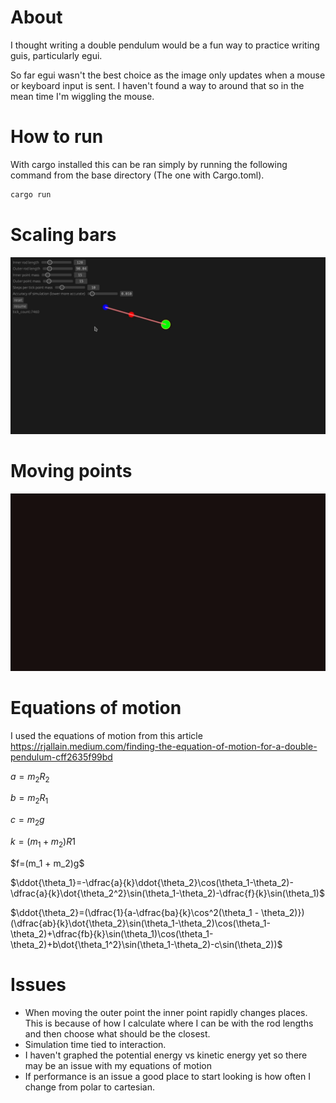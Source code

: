 

# About
I thought writing a double pendulum would be a fun way to practice writing guis, particularly egui.

So far egui wasn't the best choice as the image only updates when a mouse or keyboard input is sent.
I haven't found a way to around that so in the mean time I'm wiggling the mouse.


# How to run
With cargo installed this can be ran simply by running the following command from the base directory (The one with Cargo.toml).
``` bash
cargo run
```

# Scaling bars 
![](./docs/gifs/scaling_bars.gif)



# Moving points

![](./docs/gifs/moving_points.gif)



# Equations of motion
I used the equations of motion from this article
https://rjallain.medium.com/finding-the-equation-of-motion-for-a-double-pendulum-cff2635f99bd

$a=m_2 R_2$

$b=m_2 R_1$

$c=m_2 g$

$k=(m_1 + m_2) R1$

$f=(m_1 + m_2)g\$

$\ddot{\theta_1}=-\dfrac{a}{k}\ddot{\theta_2}\cos(\theta_1-\theta_2)-\dfrac{a}{k}\dot{\theta_2^2}\sin(\theta_1-\theta_2)-\dfrac{f}{k}\sin(\theta_1)$

$\ddot{\theta_2}=(\dfrac{1}{a-\dfrac{ba}{k}\cos^2(\theta_1 - \theta_2)})(\dfrac{ab}{k}\dot{\theta_2}\sin(\theta_1-\theta_2)\cos(\theta_1-\theta_2)+\dfrac{fb}{k}\sin(\theta_1)\cos(\theta_1-\theta_2)+b\dot{\theta_1^2}\sin(\theta_1-\theta_2)-c\sin(\theta_2))$


# Issues
- When moving the outer point the inner point rapidly changes places.  This is because of how I calculate where I can be with the rod lengths and then choose what should be the closest.
- Simulation time tied to interaction.
- I haven't graphed the potential energy vs kinetic energy yet so there may be an issue with my equations of motion
- If performance is an issue a good place to start looking is how often I change from polar to cartesian.
